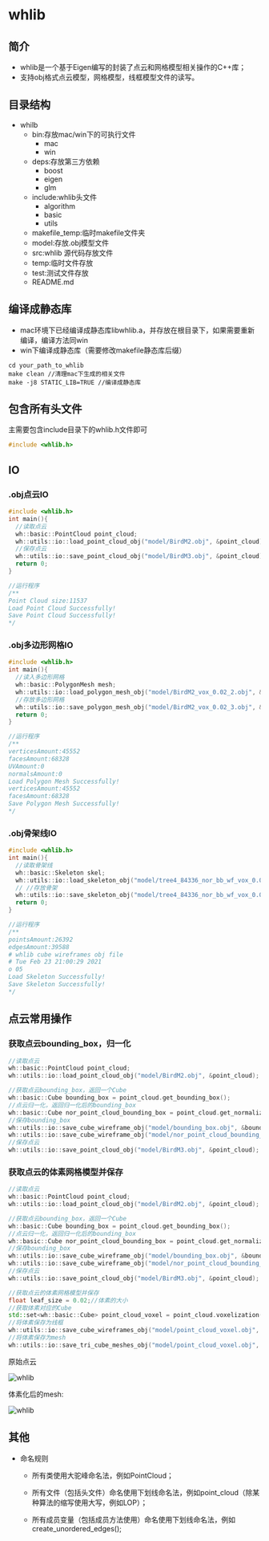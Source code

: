 # whlib

##  简介

* whlib是一个基于Eigen编写的封装了点云和网格模型相关操作的C++库；
* 支持obj格式点云模型，网格模型，线框模型文件的读写。

## 目录结构

* whilb
  * bin:存放mac/win下的可执行文件
    * mac
    * win
  * deps:存放第三方依赖
    * boost
    * eigen
    * glm
  * include:whlib头文件
    * algorithm
    * basic
    * utils
  * makefile_temp:临时makefile文件夹
  * model:存放.obj模型文件
  * src:whlib 源代码存放文件
  * temp:临时文件存放
  * test:测试文件存放
  * README.md

## 编译成静态库

* mac环境下已经编译成静态库libwhlib.a，并存放在根目录下，如果需要重新编译，编译方法同win
* win下编译成静态库（需要修改makefile静态库后缀）

```shell
cd your_path_to_whlib
make clean //清理mac下生成的相关文件
make -j8 STATIC_LIB=TRUE //编译成静态库
```

## 包含所有头文件

主需要包含include目录下的whlib.h文件即可

```C++
#include <whlib.h>
```



## IO

### .obj点云IO

```C++
#include <whlib.h>
int main(){
  //读取点云
  wh::basic::PointCloud point_cloud;
  wh::utils::io::load_point_cloud_obj("model/BirdM2.obj", &point_cloud);
  //保存点云
  wh::utils::io::save_point_cloud_obj("model/BirdM3.obj", &point_cloud);
  return 0;
}

//运行程序
/**
Point Cloud size:11537
Load Point Cloud Successfully!
Save Point Cloud Successfully!
*/
```

### .obj多边形网格IO

```C++
#include <whlib.h>
int main(){
  //读入多边形网格
  wh::basic::PolygonMesh mesh;
  wh::utils::io::load_polygon_mesh_obj("model/BirdM2_vox_0.02_2.obj", &mesh);
  //存放多边形网格
  wh::utils::io::save_polygon_mesh_obj("model/BirdM2_vox_0.02_3.obj", &mesh);
  return 0;
}

//运行程序
/**
verticesAmount:45552
facesAmount:68328
UVAmount:0
normalsAmount:0
Load Polygon Mesh Successfully!
verticesAmount:45552
facesAmount:68328
Save Polygon Mesh Successfully!
*/
```

### .obj骨架线IO

```C++
#include <whlib.h>
int main(){
  //读取骨架线
  wh::basic::Skeleton skel;
  wh::utils::io::load_skeleton_obj("model/tree4_84336_nor_bb_wf_vox_0.05.obj", &skel);
  // //存放骨架
  wh::utils::io::save_skeleton_obj("model/tree4_84336_nor_bb_wf_vox_0.05.obj", &skel);
  return 0;
}

//运行程序
/**
pointsAmount:26392
edgesAmount:39588
# whlib cube wireframes obj file
# Tue Feb 23 21:00:29 2021
o 05
Load Skeleton Successfully!
Save Skeleton Successfully!
*/
```

## 点云常用操作

### 获取点云bounding_box，归一化

```C++
//读取点云
wh::basic::PointCloud point_cloud;
wh::utils::io::load_point_cloud_obj("model/BirdM2.obj", &point_cloud);

//获取点云bounding_box，返回一个Cube
wh::basic::Cube bounding_box = point_cloud.get_bounding_box();
//点云归一化，返回归一化后的bounding_box
wh::basic::Cube nor_point_cloud_bounding_box = point_cloud.get_normalized_point_cloud();
//保存bounding_box
wh::utils::io::save_cube_wireframe_obj("model/bounding_box.obj", &bounding_box);
wh::utils::io::save_cube_wireframe_obj("model/nor_point_cloud_bounding_box.obj", &nor_point_cloud_bounding_box);
//保存点云
wh::utils::io::save_point_cloud_obj("model/BirdM3.obj", &point_cloud);
```

### 获取点云的体素网格模型并保存

```C++
//读取点云
wh::basic::PointCloud point_cloud;
wh::utils::io::load_point_cloud_obj("model/BirdM2.obj", &point_cloud);

//获取点云bounding_box，返回一个Cube
wh::basic::Cube bounding_box = point_cloud.get_bounding_box();
//点云归一化，返回归一化后的bounding_box
wh::basic::Cube nor_point_cloud_bounding_box = point_cloud.get_normalized_point_cloud();
//保存bounding_box
wh::utils::io::save_cube_wireframe_obj("model/bounding_box.obj", &bounding_box);
wh::utils::io::save_cube_wireframe_obj("model/nor_point_cloud_bounding_box.obj", &nor_point_cloud_bounding_box);
//保存点云
wh::utils::io::save_point_cloud_obj("model/BirdM3.obj", &point_cloud);

//获取点云的体素网格模型并保存
float leaf_size = 0.02;//体素的大小
//获取体素对应的Cube
std::set<wh::basic::Cube> point_cloud_voxel = point_cloud.voxelization(nor_point_cloud_bounding_box, leaf_size);
//将体素保存为线框
wh::utils::io::save_cube_wireframes_obj("model/point_cloud_voxel.obj", point_cloud_voxel);
//将体素保存为mesh
wh::utils::io::save_tri_cube_meshes_obj("model/point_cloud_voxel.obj", point_cloud_voxel);
```

原始点云

![whlib](img/tree_point_cloud.png)

体素化后的mesh:

![whlib](img/vox_mesh.png)

## 其他

* 命名规则

  * 所有类使用大驼峰命名法，例如PointCloud；

  * 所有文件（包括头文件）命名使用下划线命名法，例如point_cloud（除某种算法的缩写使用大写，例如LOP）；

  * 所有成员变量（包括成员方法使用）命名使用下划线命名法，例如create_unordered_edges();

    

